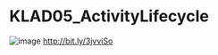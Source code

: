 # KLAD05_ActivityLifecycle

![image](https://user-images.githubusercontent.com/41292507/226343265-91bef0f0-863c-462c-b1a1-8b0338436cef.png)
http://bit.ly/3jvviSo
